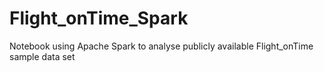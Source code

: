 # Flight_onTime_Spark
Notebook using Apache Spark to analyse publicly available Flight_onTime sample data set
